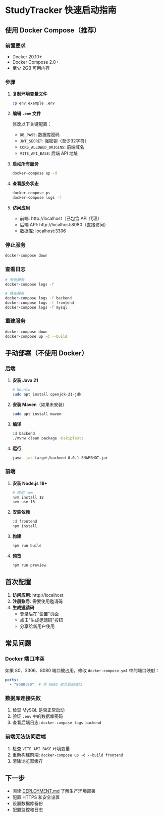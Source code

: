 # StudyTracker 快速启动指南

## 使用 Docker Compose（推荐）

### 前置要求

- Docker 20.10+
- Docker Compose 2.0+
- 至少 2GB 可用内存

### 步骤

1. **复制环境变量文件**

   ```bash
   cp env.example .env
   ```

2. **编辑 `.env` 文件**

   修改以下关键配置：
   - `DB_PASS`: 数据库密码
   - `JWT_SECRET`: 强密钥（至少32字符）
   - `CORS_ALLOWED_ORIGINS`: 前端域名
   - `VITE_API_BASE`: 后端 API 地址

3. **启动所有服务**

   ```bash
   docker-compose up -d
   ```

4. **查看服务状态**

   ```bash
   docker-compose ps
   docker-compose logs -f
   ```

5. **访问应用**

   - 前端: http://localhost（已包含 API 代理）
   - 后端 API: http://localhost:8080（直接访问）
   - 数据库: localhost:3306

### 停止服务

```bash
docker-compose down
```

### 查看日志

```bash
# 所有服务
docker-compose logs -f

# 特定服务
docker-compose logs -f backend
docker-compose logs -f frontend
docker-compose logs -f mysql
```

### 重建服务

```bash
docker-compose down
docker-compose up -d --build
```

## 手动部署（不使用 Docker）

### 后端

1. **安装 Java 21**

   ```bash
   # Ubuntu
   sudo apt install openjdk-21-jdk
   ```

2. **安装 Maven**（如果未安装）

   ```bash
   sudo apt install maven
   ```

3. **编译**

   ```bash
   cd backend
   ./mvnw clean package -DskipTests
   ```

4. **运行**

   ```bash
   java -jar target/backend-0.0.1-SNAPSHOT.jar
   ```

### 前端

1. **安装 Node.js 18+**

   ```bash
   # 使用 nvm
   nvm install 18
   nvm use 18
   ```

2. **安装依赖**

   ```bash
   cd frontend
   npm install
   ```

3. **构建**

   ```bash
   npm run build
   ```

4. **预览**

   ```bash
   npm run preview
   ```

## 首次配置

1. **访问应用**: http://localhost
2. **注册账号**: 需要使用邀请码
3. **生成邀请码**:
   - 登录后在"设置"页面
   - 点击"生成邀请码"按钮
   - 分享给新用户使用

## 常见问题

### Docker 端口冲突

如果 80、3306、8080 端口被占用，修改 `docker-compose.yml` 中的端口映射：

```yaml
ports:
  - "8080:80"  # 将 8080 改为其他端口
```

### 数据库连接失败

1. 检查 MySQL 是否正常启动
2. 验证 `.env` 中的数据库密码
3. 查看后端日志: `docker-compose logs backend`

### 前端无法访问后端

1. 检查 `VITE_API_BASE` 环境变量
2. 重新构建前端: `docker-compose up -d --build frontend`
3. 清除浏览器缓存

## 下一步

- 阅读 [DEPLOYMENT.md](../DEPLOYMENT.md) 了解生产环境部署
- 配置 HTTPS 和安全设置
- 设置数据库备份
- 配置监控和日志

